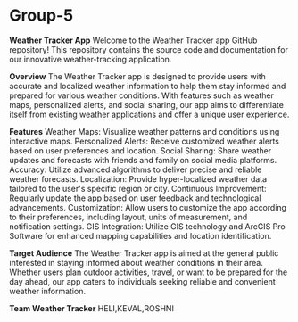 # Group-5
**Weather Tracker App**
Welcome to the Weather Tracker app GitHub repository! This repository contains the source code and documentation for our innovative weather-tracking application.


**Overview**
The Weather Tracker app is designed to provide users with accurate and localized weather information to help them stay informed and prepared for various weather conditions. With features such as weather maps, personalized alerts, and social sharing, our app aims to differentiate itself from existing weather applications and offer a unique user experience.


**Features**
Weather Maps: Visualize weather patterns and conditions using interactive maps.
Personalized Alerts: Receive customized weather alerts based on user preferences and location.
Social Sharing: Share weather updates and forecasts with friends and family on social media platforms.
Accuracy: Utilize advanced algorithms to deliver precise and reliable weather forecasts.
Localization: Provide hyper-localized weather data tailored to the user's specific region or city.
Continuous Improvement: Regularly update the app based on user feedback and technological advancements.
Customization: Allow users to customize the app according to their preferences, including layout, units of measurement, and notification settings.
GIS Integration: Utilize GIS technology and ArcGIS Pro Software for enhanced mapping capabilities and location identification.

**Target Audience**
The Weather Tracker app is aimed at the general public interested in staying informed about weather conditions in their area. Whether users plan outdoor activities, travel, or want to be prepared for the day ahead, our app caters to individuals seeking reliable and convenient weather information.

**Team Weather Tracker**
HELI,KEVAL,ROSHNI
